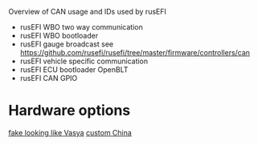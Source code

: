 Overview of CAN usage and IDs used by rusEFI

* rusEFI WBO two way communication
* rusEFI WBO bootloader
* rusEFI gauge broadcast see https://github.com/rusefi/rusefi/tree/master/firmware/controllers/can
* rusEFI vehicle specific communication 
* rusEFI ECU bootloader OpenBLT
* rusEFI CAN GPIO


# Hardware options
[fake looking like Vasya](https://rusefi.com/forum/viewtopic.php?f=13&t=2243)
[custom China](https://rusefi.com/forum/viewtopic.php?f=13&t=2209)
